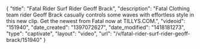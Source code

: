 {
    "title": "Fatal Rider Surf Rider Geoff Brack",
    "description": "Fatal Clothing team rider Geoff Brack casually controls some waves with effortless style in this new clip. Get the newest from Fatal now at TILLYS.COM.",
    "videoid": "151940",
    "date_created": "1397072627",
    "date_modified": "1418181273",
    "type": "captivate",
    "layout": "video",
    "url": "\/v\/fatal-rider-surf-rider-geoff-brack\/151940"
}